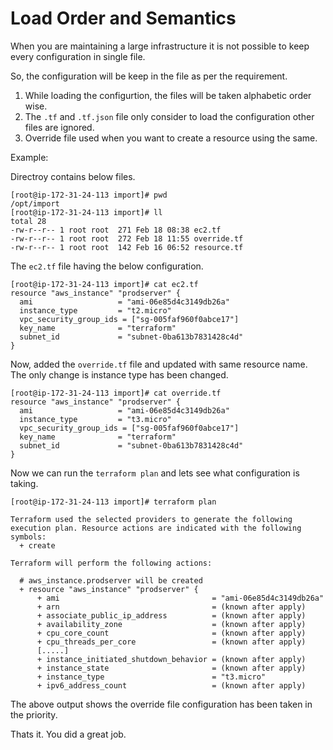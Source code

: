 # Load Order and Semantics

When you are maintaining a large infrastructure it is not possible to keep every configuration in single file.

So, the configuration will be keep in the file as per the requirement.

1) While loading the configurtion, the files will be taken alphabetic order wise.
2) The ```.tf``` and ```.tf.json``` file only consider to load the configuration other files are ignored.
3) Override file used when you want to create a resource using the same. 


Example:

Directroy contains below files.
```
[root@ip-172-31-24-113 import]# pwd
/opt/import
[root@ip-172-31-24-113 import]# ll
total 28
-rw-r--r-- 1 root root  271 Feb 18 08:38 ec2.tf
-rw-r--r-- 1 root root  272 Feb 18 11:55 override.tf
-rw-r--r-- 1 root root  142 Feb 16 06:52 resource.tf
```

The ```ec2.tf``` file having the below configuration.

```
[root@ip-172-31-24-113 import]# cat ec2.tf
resource "aws_instance" "prodserver" {
  ami                   = "ami-06e85d4c3149db26a"
  instance_type         = "t2.micro"
  vpc_security_group_ids = ["sg-005faf960f0abce17"]
  key_name              = "terraform"
  subnet_id             = "subnet-0ba613b7831428c4d"
}
```

Now, added the ```override.tf``` file and updated with same resource name. The only change is instance type has been changed.

```
[root@ip-172-31-24-113 import]# cat override.tf
resource "aws_instance" "prodserver" {
  ami                   = "ami-06e85d4c3149db26a"
  instance_type         = "t3.micro"
  vpc_security_group_ids = ["sg-005faf960f0abce17"]
  key_name              = "terraform"
  subnet_id             = "subnet-0ba613b7831428c4d"
}
```

Now we can run the ```terraform plan``` and lets see what configuration is taking.

```
[root@ip-172-31-24-113 import]# terraform plan

Terraform used the selected providers to generate the following execution plan. Resource actions are indicated with the following
symbols:
  + create

Terraform will perform the following actions:

  # aws_instance.prodserver will be created
  + resource "aws_instance" "prodserver" {
      + ami                                  = "ami-06e85d4c3149db26a"
      + arn                                  = (known after apply)
      + associate_public_ip_address          = (known after apply)
      + availability_zone                    = (known after apply)
      + cpu_core_count                       = (known after apply)
      + cpu_threads_per_core                 = (known after apply)
      [.....]
      + instance_initiated_shutdown_behavior = (known after apply)
      + instance_state                       = (known after apply)
      + instance_type                        = "t3.micro"
      + ipv6_address_count                   = (known after apply)
```

The above output shows the override file configuration has been taken in the priority.

Thats it. You did a great job.
